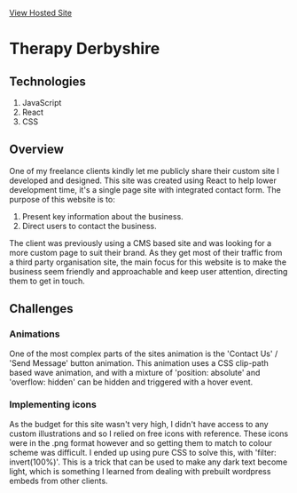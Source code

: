 [View Hosted Site](https://therapyderbyshire.co.uk/)
# Therapy Derbyshire
## Technologies

1. JavaScript
2. React
3. CSS

## Overview
One of my freelance clients kindly let me publicly share their custom site I developed and designed. This site was created using React to help lower development time, it's a single page site with integrated contact form. The purpose of this website is to:

1. Present key information about the business.
2. Direct users to contact the business.

The client was previously using a CMS based site and was looking for a more custom page to suit their brand. As they get most of their traffic from a third party organisation site, the main focus for this website is to make the business seem friendly and approachable and keep user attention, directing them to get in touch. 

## Challenges
### Animations
One of the most complex parts of the sites animation is the 'Contact Us' / 'Send Message' button animation. This animation uses a CSS clip-path based wave animation, and with a mixture of 'position: absolute' and 'overflow: hidden' can be hidden and triggered with a hover event.

### Implementing icons
As the budget for this site wasn't very high, I didn't have access to any custom illustrations and so I relied on free icons with reference. These icons were in the .png format however and so getting them to match to colour scheme was difficult. I ended up using pure CSS to solve this, with 'filter: invert(100%)'. This is a trick that can be used to make any dark text become light, which is something I learned from dealing with prebuilt wordpress embeds from other clients. 
